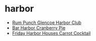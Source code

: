 # harbor

 * [Rum Punch Glencoe Harbor Club](../index/r/rum-punch-glencoe-harbor-club-200675.json)
 * [Bar Harbor Cranberry Pie](../index/b/bar-harbor-cranberry-pie.json)
 * [Friday Harbor Houses Carrot Cocktail](../index/f/friday-harbor-houses-carrot-cocktail.json)
